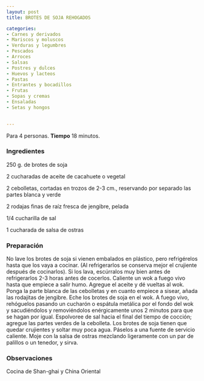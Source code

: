 ```yaml
---
layout: post
title: BROTES DE SOJA REHOGADOS

categories:
- Carnes y derivados
- Mariscos y moluscos
- Verduras y legumbres
- Pescados
- Arroces
- Salsas
- Postres y dulces
- Huevos y lacteos
- Pastas
- Entrantes y bocadillos
- Frutas
- Sopas y cremas
- Ensaladas
- Setas y hongos
 

---
```


Para 4 personas.
<b>Tiempo</b> 18 minutos.

<h3>Ingredientes</h3>

250 g. de brotes de soja

2 cucharadas de aceite de cacahuete o vegetal

2 cebolletas, cortadas en trozos de 2-3 cm., reservando por separado las partes blanca y verde

2 rodajas finas de raíz fresca de jengibre, pelada

1/4 cucharilla de sal

1 cucharada de salsa de ostras

<h3>Preparación</h3>

No lave los brotes de soja si vienen embalados en plástico, pero refrigérelos hasta que los vaya a cocinar. (Al refrigerarlos se conserva mejor el crujiente después de cocinarlos). Si los lava, escúrralos muy bien antes de refrigerarlos 2-3 horas antes de cocerlos. Caliente un wok a fuego vivo hasta que empiece a salir humo. Agregue el aceite y dé vueltas al wok. Ponga la parte blanca de las cebolletas y en cuanto empiece a sisear, añada las rodajitas de jengibre. Eche los brotes de soja en el wok. A fuego vivo, rehóguelos pasando un cucharón o espátula metálica por el fondo del wok y sacudiéndolos y removiéndolos enérgicamente unos 2 minutos para que se hagan por igual. Espolvoree de sal hacia el final del tiempo de cocción; agregue las partes verdes de la cebolleta. Los brotes de soja tienen que quedar crujientes y soltar muy poca agua. Páselos a una fuente de servicio caliente. Moje con la salsa de ostras mezclando ligeramente con un par de palillos o un tenedor, y sirva.

<h3>Observaciones</h3>

Cocina de Shan-ghai y China Oriental

